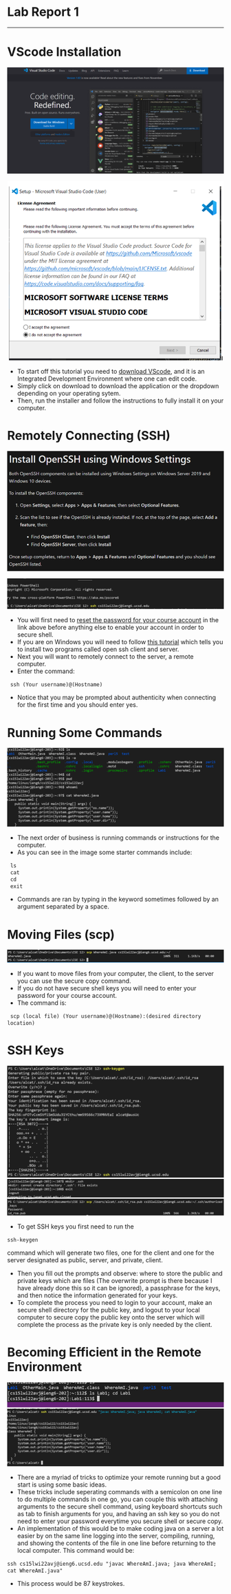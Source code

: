 # Lab Report 1
---
# VScode Installation
![Image](vscode.png)  

![Image](install.png)
* To start off this tutorial you need to [download VScode](https://code.visualstudio.com/), and it is an Integrated Development Environment where one can edit code.
* Simply click on download to download the application or the dropdown depending on your operating sytem.
* Then, run the installer and follow the instructions to fully install it on your computer.
# Remotely Connecting (SSH)
![Image](winSSH.png)  

![Image](ssh.png)
* You will first need to [reset the password for your course account](https://sdacs.ucsd.edu/~icc/index.php) in the link above before anything else to enable your account in order to secure shell.
* If you are on Windows you will need to follow [this tutorial](https://docs.microsoft.com/en-us/windows-server/administration/openssh/openssh_install_firstuse) which tells you to install two programs called open ssh client and server.
* Next you will want to remotely connect to the server, a remote computer.
* Enter the command:
```
 ssh (Your username)@(Hostname)
```
* Notice that you may be prompted about authenticity when connecting for the first time and you should enter yes.
# Running Some Commands
![Image](commands.png)
* The next order of business is running commands or instructions for the computer.
* As you can see in the image some starter commands include:
```
 ls
 cat
 cd
 exit
```
* Commands are ran by typing in the keyword sometimes followed by an argument separated by a space.
# Moving Files (scp)
![Image](scp.png)
* If you want to move files from your computer, the client, to the server you can use the secure copy
command.
* If you do not have secure shell keys you will need to enter your password for your course account.
* The command is:
```
 scp (local file) (Your username)@(Hostname):(desired directory location)
```
# SSH Keys
![Image](key.png)
![Image](mkdir.png)
![Image](sshkey.png)
* To get SSH keys you first need to run the 
```
ssh-keygen
```
 command which will generate two files, one for the client and one for the server designated as public, server, and private, client.
* Then you fill out the prompts and observe: where to store the public and private keys which are files (The overwrite prompt is there because I have already done this so it can be ignored), a passphrase for the keys, and then notice the information generated for your keys.
* To complete the process you need to login to your account, make an secure shell directory for the public key, and logout to your local computer to secure copy
the public key onto the server which will complete the process as the private key is only needed by the client.
# Becoming Efficient in the Remote Environment
![Image](mult.png)
![Image](exampleCommand.png)
* There are a myriad of tricks to optimize your remote running but a good start is using some basic ideas.
* These tricks include seperating commands with a
semicolon on one line to do multiple commands in one go, you can couple this with attaching arguments to the secure shell command, using keyboard shortcuts such as tab to finish arguments for you, and having an ssh key so you do not need to enter your password everytime you secure shell or secure copy.
* An implementation of this would be to make coding java on a server a lot easier by on the same line logging into the server, compiling, running, and showing the contents of the file in one line before returning to the local computer.
This command would be:
```
ssh cs15lwi22avj@ieng6.ucsd.edu "javac WhereAmI.java; java WhereAmI; cat WhereAmI.java"
```
 * This process would be 87 keystrokes.
